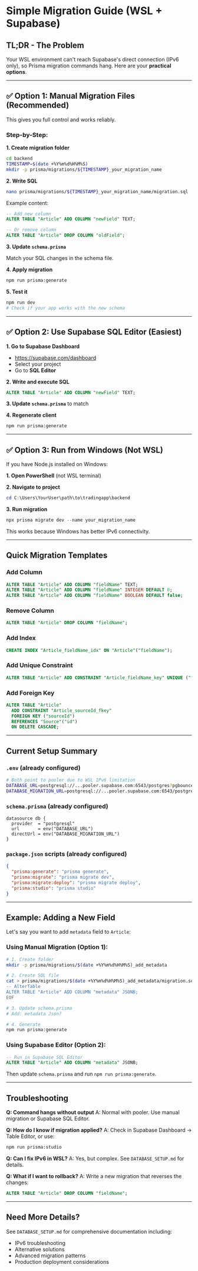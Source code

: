 # Simple Migration Guide (WSL + Supabase)

## TL;DR - The Problem

Your WSL environment can't reach Supabase's direct connection (IPv6 only), so Prisma migration commands hang. Here are your **practical options**.

---

## ✅ Option 1: Manual Migration Files (Recommended)

This gives you full control and works reliably.

### Step-by-Step:

**1. Create migration folder**
```bash
cd backend
TIMESTAMP=$(date +%Y%m%d%H%M%S)
mkdir -p prisma/migrations/${TIMESTAMP}_your_migration_name
```

**2. Write SQL**
```bash
nano prisma/migrations/${TIMESTAMP}_your_migration_name/migration.sql
```

Example content:
```sql
-- Add new column
ALTER TABLE "Article" ADD COLUMN "newField" TEXT;

-- Or remove column
ALTER TABLE "Article" DROP COLUMN "oldField";
```

**3. Update `schema.prisma`**

Match your SQL changes in the schema file.

**4. Apply migration**
```bash
npm run prisma:generate
```

**5. Test it**
```bash
npm run dev
# Check if your app works with the new schema
```

---

## ✅ Option 2: Use Supabase SQL Editor (Easiest)

**1. Go to Supabase Dashboard**
- https://supabase.com/dashboard
- Select your project
- Go to **SQL Editor**

**2. Write and execute SQL**
```sql
ALTER TABLE "Article" ADD COLUMN "newField" TEXT;
```

**3. Update `schema.prisma`** to match

**4. Regenerate client**
```bash
npm run prisma:generate
```

---

## ✅ Option 3: Run from Windows (Not WSL)

If you have Node.js installed on Windows:

**1. Open PowerShell** (not WSL terminal)

**2. Navigate to project**
```powershell
cd C:\Users\YourUser\path\to\tradingapp\backend
```

**3. Run migration**
```powershell
npx prisma migrate dev --name your_migration_name
```

This works because Windows has better IPv6 connectivity.

---

## Quick Migration Templates

### Add Column
```sql
ALTER TABLE "Article" ADD COLUMN "fieldName" TEXT;
ALTER TABLE "Article" ADD COLUMN "fieldName" INTEGER DEFAULT 0;
ALTER TABLE "Article" ADD COLUMN "fieldName" BOOLEAN DEFAULT false;
```

### Remove Column
```sql
ALTER TABLE "Article" DROP COLUMN "fieldName";
```

### Add Index
```sql
CREATE INDEX "Article_fieldName_idx" ON "Article"("fieldName");
```

### Add Unique Constraint
```sql
ALTER TABLE "Article" ADD CONSTRAINT "Article_fieldName_key" UNIQUE ("fieldName");
```

### Add Foreign Key
```sql
ALTER TABLE "Article"
  ADD CONSTRAINT "Article_sourceId_fkey"
  FOREIGN KEY ("sourceId")
  REFERENCES "Source"("id")
  ON DELETE CASCADE;
```

---

## Current Setup Summary

### `.env` (already configured)
```bash
# Both point to pooler due to WSL IPv6 limitation
DATABASE_URL=postgresql://...pooler.supabase.com:6543/postgres?pgbouncer=true
DATABASE_MIGRATION_URL=postgresql://...pooler.supabase.com:6543/postgres?pgbouncer=true
```

### `schema.prisma` (already configured)
```prisma
datasource db {
  provider  = "postgresql"
  url       = env("DATABASE_URL")
  directUrl = env("DATABASE_MIGRATION_URL")
}
```

### `package.json` scripts (already configured)
```json
{
  "prisma:generate": "prisma generate",
  "prisma:migrate": "prisma migrate dev",
  "prisma:migrate:deploy": "prisma migrate deploy",
  "prisma:studio": "prisma studio"
}
```

---

## Example: Adding a New Field

Let's say you want to add `metadata` field to `Article`:

### Using Manual Migration (Option 1):

```bash
# 1. Create folder
mkdir -p prisma/migrations/$(date +%Y%m%d%H%M%S)_add_metadata

# 2. Create SQL file
cat > prisma/migrations/$(date +%Y%m%d%H%M%S)_add_metadata/migration.sql << 'EOF'
-- AlterTable
ALTER TABLE "Article" ADD COLUMN "metadata" JSONB;
EOF

# 3. Update schema.prisma
# Add: metadata Json?

# 4. Generate
npm run prisma:generate
```

### Using Supabase Editor (Option 2):

```sql
-- Run in Supabase SQL Editor
ALTER TABLE "Article" ADD COLUMN "metadata" JSONB;
```

Then update `schema.prisma` and run `npm run prisma:generate`.

---

## Troubleshooting

**Q: Command hangs without output**
A: Normal with pooler. Use manual migration or Supabase SQL Editor.

**Q: How do I know if migration applied?**
A: Check in Supabase Dashboard → Table Editor, or use:
```bash
npm run prisma:studio
```

**Q: Can I fix IPv6 in WSL?**
A: Yes, but complex. See `DATABASE_SETUP.md` for details.

**Q: What if I want to rollback?**
A: Write a new migration that reverses the changes:
```sql
ALTER TABLE "Article" DROP COLUMN "fieldName";
```

---

## Need More Details?

See `DATABASE_SETUP.md` for comprehensive documentation including:
- IPv6 troubleshooting
- Alternative solutions
- Advanced migration patterns
- Production deployment considerations
